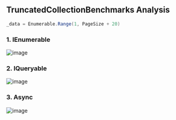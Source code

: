 ## TruncatedCollectionBenchmarks Analysis
```cs
_data = Enumerable.Range(1, PageSize + 20)
```

### 1. IEnumerable
![image](https://github.com/user-attachments/assets/62812480-3d64-4563-8dbd-1712b62ce8c4)

### 2.	IQueryable
![image](https://github.com/user-attachments/assets/639c06a7-4da2-433e-9604-89c87d0ec6cf)

### 3. Async
![image](https://github.com/user-attachments/assets/fba7519e-ffd8-4ac1-84a3-847299f519e1)